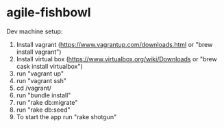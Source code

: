 agile-fishbowl
==============
Dev machine setup:
1) Install vagrant (https://www.vagrantup.com/downloads.html or "brew install vagrant")
2) Install virtual box (https://www.virtualbox.org/wiki/Downloads or "brew cask install virtualbox")
3) run "vagrant up"
4) run "vagrant ssh"
5) cd /vagrant/
6) run "bundle install"
7) run "rake db:migrate"
8) run "rake db:seed"
9) To start the app run "rake shotgun"
